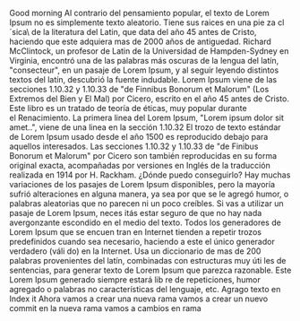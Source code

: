 Good morning
Al contrario del pensamiento popular, el texto de Lorem Ipsum no es simplemente texto aleatorio. Tiene sus raices en una pie
za cl´sica\\ de la literatura del Latin, que data del año 45 antes de Cristo, haciendo que este adquiera mas de 2000 años de antiguedad.
 Richard McClintock, un profesor de Latin de la Universidad de Hampden-Sydney en Virginia, encontró una de las palabras más oscuras 
 de la lengua del latín, "consecteur", en un pasaje de Lorem Ipsum, y al seguir leyendo distintos textos del latín, descubrió la
  fuente indudable. Lorem Ipsum viene de las secciones 1.10.32 y 1.10.33 de "de Finnibus Bonorum et Malorum" (Los Extremos del Bien
   y El Mal) por Cicero, escrito en el año 45 antes de Cristo. Este libro es un tratado de teoría de éticas, muy popular durante\
    el Renacimiento. La primera linea del Lorem Ipsum, "Lorem ipsum dolor sit amet..", viene de una linea en la sección 1.10.32
El  trozo de texto estándar de Lorem Ipsum usado desde el año 1500 es reproducido debajo para aquellos interesados. Las secciones 
1.10.32 y 1.10.33 de "de Finibus Bonorum et Malorum" por Cicero son también reproducidas en su forma original exacta, acompañadas 
por versiones en Inglés de la traducción realizada en 1914 por H. Rackham.
¿Dónde puedo conseguirlo?
Hay muchas variaciones de los pasajes de Lorem Ipsum disponibles, pero la mayoría sufrió alteraciones en alguna manera, ya sea por
que se le agregó humor, o palabras aleatorias que no parecen ni un poco creíbles. Si vas a utilizar un pasaje de Lorem Ipsum, neces
itás estar seguro de que no hay nada avergonzante escondido en el medio del texto. Todos los generadores de Lorem Ipsum que se encuen
tran en Internet tienden a repetir trozos predefinidos cuando sea necesario, haciendo a este el único generador verdadero (váli
do) en la Internet. Usa un diccionario de mas de 200 palabras provenientes del latín, combinadas con estructuras muy úti
les de sentencias, para generar texto de Lorem Ipsum que parezca razonable. Este Lorem Ipsum generado siempre estará lib
re de repeticiones, humor agregado o palabras no características del lenguaje, etc. 
Agrago texto en Index
it 
Ahora vamos a crear una nueva rama
 vamos a crear un nuevo commit en la nueva rama
 vamos a cambios en rama
 